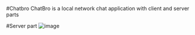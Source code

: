 #Chatbro
ChatBro is a local network chat application with client and server parts

#Server part
![image](https://user-images.githubusercontent.com/69617058/132984722-b622df55-dc56-4700-8da6-10d901a046bc.png)
